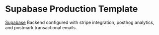 # Supabase Production Template

[Supabase](https://supabase.com) Backend configured with stripe integration, posthog analytics, and postmark transactional emails. 

